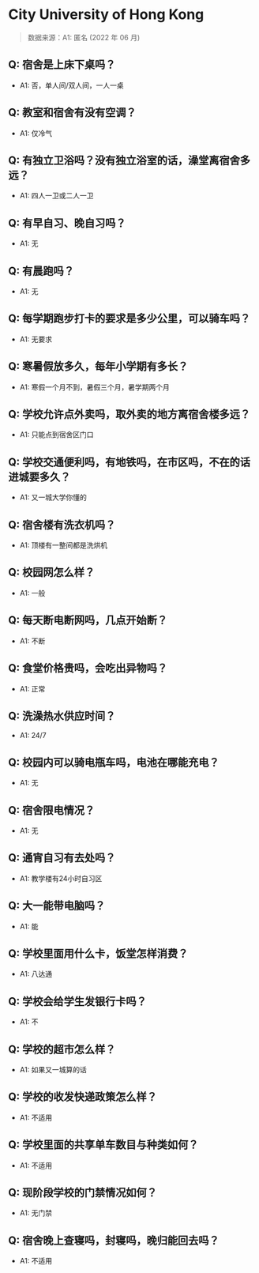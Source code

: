 # City University of Hong Kong

> 数据来源：A1: 匿名 (2022 年 06 月)

## Q: 宿舍是上床下桌吗？

- A1: 否，单人间/双人间，一人一桌

## Q: 教室和宿舍有没有空调？

- A1: 仅冷气

## Q: 有独立卫浴吗？没有独立浴室的话，澡堂离宿舍多远？

- A1: 四人一卫或二人一卫

## Q: 有早自习、晚自习吗？

- A1: 无

## Q: 有晨跑吗？

- A1: 无

## Q: 每学期跑步打卡的要求是多少公里，可以骑车吗？

- A1: 无要求

## Q: 寒暑假放多久，每年小学期有多长？

- A1: 寒假一个月不到，暑假三个月，暑学期两个月

## Q: 学校允许点外卖吗，取外卖的地方离宿舍楼多远？

- A1: 只能点到宿舍区门口

## Q: 学校交通便利吗，有地铁吗，在市区吗，不在的话进城要多久？

- A1: 又一城大学你懂的

## Q: 宿舍楼有洗衣机吗？

- A1: 顶楼有一整间都是洗烘机

## Q: 校园网怎么样？

- A1: 一般

## Q: 每天断电断网吗，几点开始断？

- A1: 不断

## Q: 食堂价格贵吗，会吃出异物吗？

- A1: 正常

## Q: 洗澡热水供应时间？

- A1: 24/7

## Q: 校园内可以骑电瓶车吗，电池在哪能充电？

- A1: 无

## Q: 宿舍限电情况？

- A1: 无

## Q: 通宵自习有去处吗？

- A1: 教学楼有24小时自习区

## Q: 大一能带电脑吗？

- A1: 能

## Q: 学校里面用什么卡，饭堂怎样消费？

- A1: 八达通

## Q: 学校会给学生发银行卡吗？

- A1: 不

## Q: 学校的超市怎么样？

- A1: 如果又一城算的话

## Q: 学校的收发快递政策怎么样？

- A1: 不适用

## Q: 学校里面的共享单车数目与种类如何？

- A1: 不适用

## Q: 现阶段学校的门禁情况如何？

- A1: 无门禁

## Q: 宿舍晚上查寝吗，封寝吗，晚归能回去吗？

- A1: 不适用

